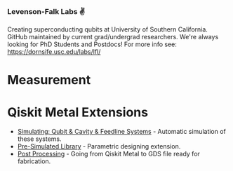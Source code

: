 ### Levenson-Falk Labs ✌️
Creating superconducting qubits at University of Southern California. GitHub maintained by current grad/undergrad researchers.
We're always looking for PhD Students and Postdocs! For more info see: https://dornsife.usc.edu/labs/lfl/

# Measurement

# Qiskit Metal Extensions
- [Simulating: Qubit & Cavity & Feedline Systems](https://github.com/LFL-Lab/QubitCavityFeedline) - Automatic simulation of these systems.
- [Pre-Simulated Library](https://github.com/LFL-Lab/metal-library) - Parametric designing extension.
- [Post Processing](https://github.com/LFL-Lab/metal-post) - Going from Qiskit Metal to GDS file ready for fabrication.
